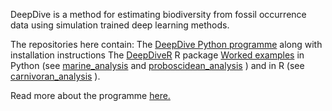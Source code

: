 DeepDive is a method for estimating biodiversity from fossil occurrence data using simulation trained deep learning methods.

The repositories here contain:
  The [DeepDive Python programme](https://github.com/DeepDive-project/deepdive) along with installation instructions
  The [DeepDiveR](https://github.com/DeepDive-project/DeepDiveR) R package
  [Worked examples](https://github.com/DeepDive-project/example_files) in Python (see [marine_analysis](https://github.com/DeepDive-project/example_files/tree/main/marine_analysis) and [proboscidean_analysis](https://github.com/DeepDive-project/example_files/tree/main/proboscidean_analysis) ) and in R (see [carnivoran_analysis](https://github.com/DeepDive-project/example_files/tree/main/carnivoran_analysis) ). 

Read more about the programme [here.](https://www.nature.com/articles/s41467-024-48434-7)
